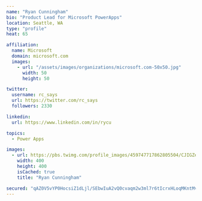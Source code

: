 ```yaml
---
name: "Ryan Cunningham"
bio: "Product Lead for Microsoft PowerApps"
location: Seattle, WA
type: "profile"
heat: 65

affiliation:
  name: Microsoft
  domain: microsoft.com
  images:
    - url: "/assets/images/organizations/microsoft.com-50x50.jpg"
      width: 50
      height: 50

twitter:
  username: rc_says
  url: https://twitter.com/rc_says
  followers: 2330

linkedin:
  url: https://www.linkedin.com/in/rycu

topics:
  - Power Apps

images:
  - url: https://pbs.twimg.com/profile_images/459747717862805504/CJIGZejd_400x400.png
    width: 400
    height: 400
    isCached: true
    title: "Ryan Cunningham"

secured: "qAZ0V5vYP0HocsiZ1dLjl/SEbwIuA2vQ0cvaqm2w3ml7r6tIcrxHLoqMKntMvQ9DrQSCcTWNXLoIRT7K2Dmac+pu502f2NXHB7JzmBraDX2aNhmK3ItxL/NftUrpOKn1Rq3+yFmpPeGEsw3hR1br/Ulzko3X6dwtWXkkmZG16rO6Z9EoPH3lyfe7r5NOjqxrdStftKdwuhWSsxY5WU8QPKFIpCUKQ7YFz0jw7ARDKFHcWDgi6zygfe4iQWpxP55Ni2UeFoTkSK+m/RCrgPd+zdrn4dvTTBiawNWRyp/rUHVwuiOazt0/VqDt53IQ0Pie2ggjdprmeK7zRUdWEo0Nj3/7bvJBQmfaK7/Gzo/kGseO12l/GD1Vs1VozWZgxh61Y9Uk3pkZK5WZG3iRO02B1cQLCCupPwaaZQNyjKMnJxY=;di/mNe9Jr9hl2XgnEQ4e4Q=="
---
```


